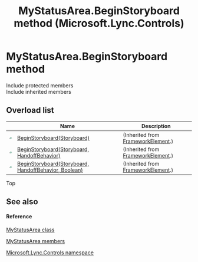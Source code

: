 ﻿---
title: MyStatusArea.BeginStoryboard method  (Microsoft.Lync.Controls)
TOCTitle: 'BeginStoryboard method '
ms:assetid: Overload:Microsoft.Lync.Controls.MyStatusArea.BeginStoryboard_DI_3_UC_OCS14MrefLyncWPF
ms:mtpsurl: https://msdn.microsoft.com/en-us/library/microsoft.lync.controls.mystatusarea.beginstoryboard_di_3_uc_ocs14mreflyncwpf(v=office.15)
ms:contentKeyID: 48599458
ms.date: 07/28/2014
mtps_version: v=office.15
f1_keywords:
- Microsoft.Lync.Controls.MyStatusArea.BeginStoryboard
dev_langs:
- CSharp
- JScript
- VB
- other
---

# MyStatusArea.BeginStoryboard method

Include protected members  
Include inherited members  

## Overload list

<table>
<thead>
<tr class="header">
<th> </th>
<th>Name</th>
<th>Description</th>
</tr>
</thead>
<tbody>
<tr class="odd">
<td><img src="images/Hh347903.pubmethod(Office.15).gif" title="Public method" alt="Public method" /></td>
<td><a href="http://msdn2.microsoft.com/en-us/library/ms598106">BeginStoryboard(Storyboard)</a></td>
<td>(Inherited from <a href="http://msdn2.microsoft.com/en-us/library/ms602714">FrameworkElement</a>.)</td>
</tr>
<tr class="even">
<td><img src="images/Hh347903.pubmethod(Office.15).gif" title="Public method" alt="Public method" /></td>
<td><a href="http://msdn2.microsoft.com/en-us/library/ms598109">BeginStoryboard(Storyboard, HandoffBehavior)</a></td>
<td>(Inherited from <a href="http://msdn2.microsoft.com/en-us/library/ms602714">FrameworkElement</a>.)</td>
</tr>
<tr class="odd">
<td><img src="images/Hh347903.pubmethod(Office.15).gif" title="Public method" alt="Public method" /></td>
<td><a href="http://msdn2.microsoft.com/en-us/library/ms598103">BeginStoryboard(Storyboard, HandoffBehavior, Boolean)</a></td>
<td>(Inherited from <a href="http://msdn2.microsoft.com/en-us/library/ms602714">FrameworkElement</a>.)</td>
</tr>
</tbody>
</table>


Top

## See also

#### Reference

[MyStatusArea class](mystatusarea-class-microsoft-lync-controls_1.md)

[MyStatusArea members](mystatusarea-members-microsoft-lync-controls_1.md)

[Microsoft.Lync.Controls namespace](microsoft-lync-controls-namespace_1.md)

